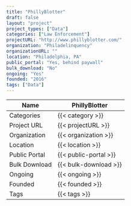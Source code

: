 ```yaml
---
title: "PhillyBlotter"
draft: false
layout: "project"
project_types: ["Data"]
categories: ["Law Enforcement"]
projectURL: "http://www.phillyblotter.com/"
organization: "Philadelinquency"
organizationURL: ""
location: "Philadelphia, PA"
public_portal: "Yes, behind paywall"
bulk_download: "No"
ongoing: "Yes"
founded: "2016"
tags: ["Data"]
---
```



Name                    |  PhillyBlotter    
------------------------|----
Categories              | {{< category >}} 
Project URL             | {{< projectURL >}} 
Organization            | {{< organization >}} 
Location                | {{< location >}} 
Public Portal           | {{< public-portal >}} 
Bulk Download           | {{< bulk-download >}} 
Ongoing                 | {{< ongoing >}} 
Founded                 | {{< founded >}} 
Tags                    | {{< tags >}} 
